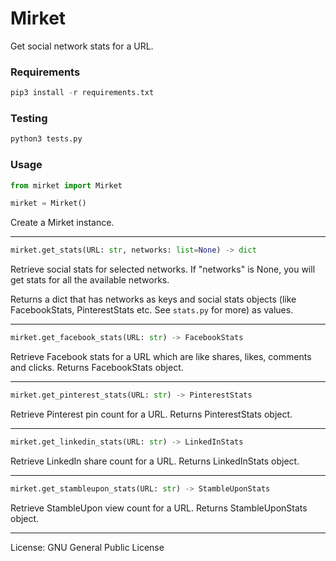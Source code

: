 # Mirket
Get social network stats for a URL.

### Requirements
```python
pip3 install -r requirements.txt
```

### Testing
```python
python3 tests.py
```

### Usage
```python
from mirket import Mirket

mirket = Mirket()
```

Create a Mirket instance.

---

```python
mirket.get_stats(URL: str, networks: list=None) -> dict
```

Retrieve social stats for selected networks. If "networks" is None, you will get stats for all the available networks.

Returns a dict that has networks as keys and social stats objects (like FacebookStats, PinterestStats etc. See `stats.py` for more) as values.

---

```python
mirket.get_facebook_stats(URL: str) -> FacebookStats
```

Retrieve Facebook stats for a URL which are like shares, likes, comments and clicks. Returns FacebookStats object.

---

```python
mirket.get_pinterest_stats(URL: str) -> PinterestStats
```

Retrieve Pinterest pin count for a URL. Returns PinterestStats object.

---

```python
mirket.get_linkedin_stats(URL: str) -> LinkedInStats
```

Retrieve LinkedIn share count for a URL. Returns LinkedInStats object.

---

```python
mirket.get_stambleupon_stats(URL: str) -> StambleUponStats
```

Retrieve StambleUpon view count for a URL. Returns StambleUponStats object.

---

License: GNU General Public License
